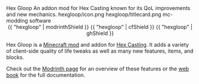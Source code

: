 <articlemeta>
    <name>Hex Gloop</name>
    <description>An addon mod for Hex Casting known for its QoL improvements and new mechanics.</description>
    <icon>hexgloop/icon.png</icon>
    <banner>hexgloop/titlecard.png</banner>
    <tags>
        <tag>mc-modding</tag>
        <tag>software</tag>
    </tags>
</articlemeta>

<center>
{{ "hexgloop" | modrinthShield }}
{{ "hexgloop" | cfShield }}
{{ "hexgloop" | ghShield }}
</center>


Hex Gloop is a [Minecraft mod](https://en.wikipedia.org/wiki/Minecraft_modding) and addon for [Hex Casting](https://modrinth.com/mod/hex-casting). It adds a variety of client-side quality of life tweaks as well as many new features, items, and blocks.

Check out the [Modrinth page](https://modrinth.com/mod/hexgloop) for an overview of these features or the [web book](https://hexgloop.hexxy.media) for the full documentation.

<!-- TODO: maybe embed some images here too ? -->
